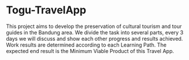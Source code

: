 # Togu-TravelApp
This project aims to develop the preservation of cultural tourism and tour 
guides in the Bandung area. We divide the task into several parts, 
every 3 days we will discuss and show each other progress and results achieved. 
Work results are determined according to each Learning Path. 
The expected end result is the Minimum Viable Product of this Travel App.
